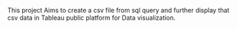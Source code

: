 This project Aims to create a csv file from sql query and further display that csv data in Tableau public platform for Data visualization.
